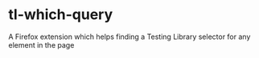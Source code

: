# tl-which-query
A Firefox extension which helps finding a Testing Library selector for any element in the page
